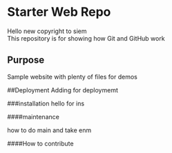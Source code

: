 # Starter Web Repo
Hello 
new copyright to siem	
This repository is for showing how Git and GitHub work

## Purpose

Sample website with plenty of files for demos

##Deployment
Adding for deploymemt

###installation
hello for ins

####maintenance 

how to do main and take enm

####How to contribute
